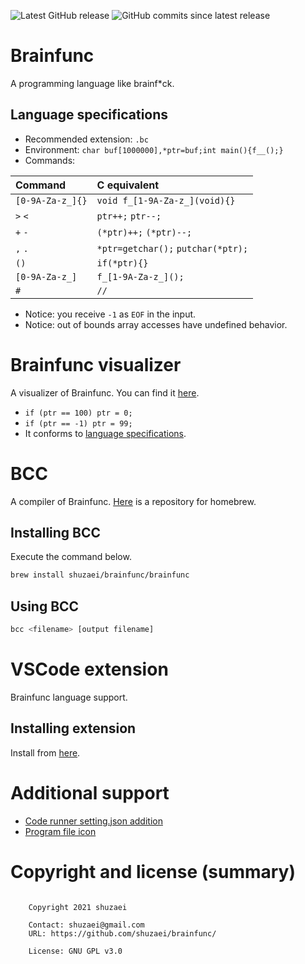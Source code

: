 ![Latest GitHub release](https://img.shields.io/github/release/shuzaei/brainfunc?style=for-the-badge)
![GitHub commits since latest release](https://img.shields.io/github/commits-since/shuzaei/brainfunc/latest?style=for-the-badge)

# Brainfunc
A programming language like brainf\*ck.

## Language specifications

- Recommended extension: `.bc`
- Environment: `char buf[1000000],*ptr=buf;int main(){f__();}`
- Commands:

| Command         | C equivalent                       |
| :-------------- | :--------------------------------- |
| `[0-9A-Za-z_]{}` | `void f_[1-9A-Za-z_](void){}`       |
| `>` `<`         | `ptr++;` `ptr--;`                  |
| `+` `-`         | `(*ptr)++;` `(*ptr)--;`            |
| `,` `.`         | `*ptr=getchar();` `putchar(*ptr);` |
| `()`            | `if(*ptr){}`                       |
| `[0-9A-Za-z_]`   | `f_[1-9A-Za-z_]();`                 |
| `#`             | `//`                               |

- Notice: you receive `-1` as `EOF` in the input.
- Notice: out of bounds array accesses have undefined behavior.

# Brainfunc visualizer

A visualizer of Brainfunc.
You can find it [here](https://shuzaei.github.io/shuzaei/brainfunc/visualizer/).

- `if (ptr == 100) ptr = 0;`
- `if (ptr == -1) ptr = 99;`
- It conforms to [language specifications](https://www.github.com/shuzaei/brainfunc/blob/main/README.md#language-specifications).

# BCC
A compiler of Brainfunc.
[Here](https://www.github.com/shuzaei/homebrew-brainfunc/) is a repository for homebrew.

## Installing BCC
Execute the command below.

```sh
brew install shuzaei/brainfunc/brainfunc
```

## Using BCC
```sh
bcc <filename> [output filename]
```

# VSCode extension
Brainfunc language support.

## Installing extension
Install from [here](https://marketplace.visualstudio.com/items?itemName=shuzaei.vscode-brainfunc).

# Additional support
- [Code runner setting.json addition](./utils/code-runner.append.json)
- [Program file icon](./utils/brainfunc.icon.svg)

# Copyright and license (summary)

```LICENSE

    Copyright 2021 shuzaei

    Contact: shuzaei@gmail.com
    URL: https://github.com/shuzaei/brainfunc/
    
    License: GNU GPL v3.0
    
```
